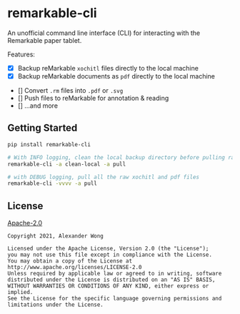 # remarkable-cli

An unofficial command line interface (CLI) for interacting with the Remarkable paper tablet.

Features:

- [x] Backup reMarkable `xochitl` files directly to the local machine
- [x] Backup reMarkable documents as `pdf` directly to the local machine
- [] Convert `.rm` files into `.pdf` or `.svg`
- [] Push files to reMarkable for annotation & reading
- [] ...and more

## Getting Started

```bash
pip install remarkable-cli

# With INFO logging, clean the local backup directory before pulling raw xochitl and pdf files
remarkable-cli -a clean-local -a pull

# with DEBUG logging, pull all the raw xochitl and pdf files
remarkable-cli -vvvv -a pull
```

## License

[Apache-2.0](./LICENSE)

```text
Copyright 2021, Alexander Wong

Licensed under the Apache License, Version 2.0 (the "License");
you may not use this file except in compliance with the License.
You may obtain a copy of the License at
http://www.apache.org/licenses/LICENSE-2.0
Unless required by applicable law or agreed to in writing, software
distributed under the License is distributed on an "AS IS" BASIS,
WITHOUT WARRANTIES OR CONDITIONS OF ANY KIND, either express or implied.
See the License for the specific language governing permissions and
limitations under the License.
```
